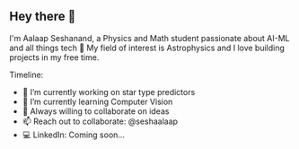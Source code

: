 ## Hey there 👋
I'm Aalaap Seshanand, a Physics and Math student passionate about AI-ML and all things tech 🚀 My field of interest is Astrophysics and I love building projects in my free time.

Timeline:

- 🔭 I’m currently working on star type predictors
- 🌱 I’m currently learning Computer Vision
- 💬 Always willing to collaborate on ideas
- 📫 Reach out to collaborate: @seshaalaap
- 💻 LinkedIn: Coming soon...
